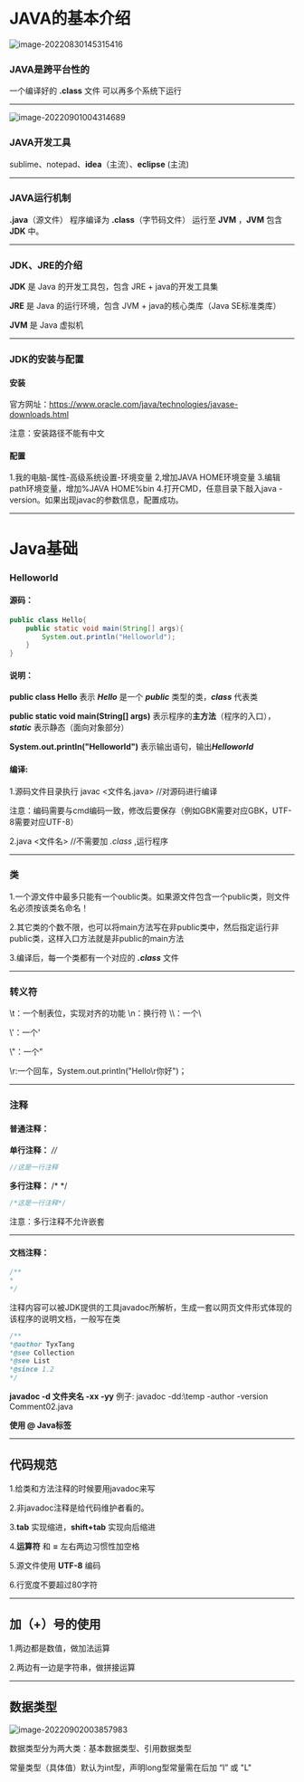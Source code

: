 # JAVA的基本介绍

![image-20220830145315416](https://tyxtang-images-1301033129.cos.ap-guangzhou.myqcloud.com/images/image-20220830145315416.png)



### JAVA是跨平台性的

一个编译好的 **.class** 文件 可以再多个系统下运行

----

![image-20220901004314689](https://tyxtang-images-1301033129.cos.ap-guangzhou.myqcloud.com/images/image-20220901004314689.png)





### JAVA开发工具

sublime、notepad、**idea**（主流）、**eclipse** (主流)

----



### JAVA运行机制

**.java**（源文件） 程序编译为 **.class**（字节码文件） 运行至 **JVM** ，**JVM** 包含 **JDK** 中。

----



### JDK、JRE的介绍

**JDK** 是 Java 的开发工具包，包含 JRE + java的开发工具集

**JRE**  是 Java 的运行环境，包含 JVM + java的核心类库（Java SE标准类库）

**JVM** 是 Java 虚拟机

----



### JDK的安装与配置

#### 安装

官方网址：https://www.oracle.com/java/technologies/javase-downloads.html

注意：安装路径不能有中文

#### 配置

1.我的电脑-属性-高级系统设置-环境变量
2,增加JAVA HOME环境变量
3.编辑path环境变量，增加%JAVA HOME%bin
4.打开CMD，任意目录下敲入java -version。如果出现javac的参数信息，配置成功。

----

 

# Java基础



### Helloworld

#### 源码：

````java
public class Hello{
    public static void main(String[] args){
        System.out.println("Helloworld");
    }
}
````



#### 说明：

**public class Hello** 表示 ***Hello*** 是一个 ***public*** 类型的类，***class*** 代表类

**public static void main(String[] args)** 表示程序的**主方法**（程序的入口），***static*** 表示静态（面向对象部分）

**System.out.println("Helloworld")** 表示输出语句，输出***Helloworld***



#### 编译:

1.源码文件目录执行 javac <文件名.java>   //对源码进行编译

注意：编码需要与cmd编码一致，修改后要保存（例如GBK需要对应GBK，UTF-8需要对应UTF-8）

2.java <文件名> //不需要加 *.class* ,运行程序

----



### 类

1.一个源文件中最多只能有一个oublic类。如果源文件包含一个public类，则文件名必须按该类名命名！

2.其它类的个数不限，也可以将main方法写在非public类中，然后指定运行非public类，这样入口方法就是非public的main方法

3.编译后，每一个类都有一个对应的 ***.class*** 文件

----



### 转义符

\t：一个制表位，实现对齐的功能
\\n：换行符
\\\：一个\

\\'：一个'

\\"：一个”

\r:一个回车，System.out.println("Hello\r你好")；

----



### 注释

#### 普通注释：

**单行注释：** *//*

````java
//这是一行注释
````



**多行注释：** /*  */

````java
/*这是一行注释*/
````

注意：多行注释不允许嵌套

----

#### 文档注释：

````java
/**
*
*/
````

注释内容可以被JDK提供的工具javadoc所解析，生成一套以网页文件形式体现的该程序的说明文档，一般写在类

````java
/**
*@author TyxTang
*@see Collection
*@see List
*@since 1.2
*/
````

**javadoc -d 文件夹名 -xx -yy**  例子: javadoc -dd:\\temp -author -version Comment02.java

**使用 @ Java标签**

----



## 代码规范

1.给类和方法注释的时候要用javadoc来写

2.非javadoc注释是给代码维护者看的。

3.**tab** 实现缩进，**shift+tab** 实现向后缩进

4.**运算符** 和 **=** 左右两边习惯性加空格

5.源文件使用 **UTF-8** 编码

6.行宽度不要超过80字符

----



## 加（+）号的使用

1.两边都是数值，做加法运算

2.两边有一边是字符串，做拼接运算

----



## 数据类型

![image-20220902003857983](https://tyxtang-images-1301033129.cos.ap-guangzhou.myqcloud.com/images/image-20220902003857983.png)

数据类型分为两大类：基本数据类型、引用数据类型



常量类型（具体值）默认为int型，声明long型常量需在后加 “l” 或 "L"
